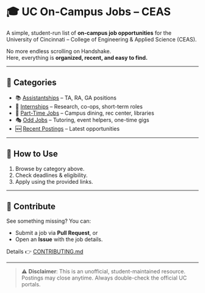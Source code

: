 # 🎓 UC On-Campus Jobs – CEAS

A simple, student-run list of **on-campus job opportunities** for the  
University of Cincinnati – College of Engineering & Applied Science (CEAS).

No more endless scrolling on Handshake.  
Here, everything is **organized, recent, and easy to find.**

---

## 🔹 Categories
- 📚 [Assistantships](./CEAS/Assistantships.md) – TA, RA, GA positions  
- 💼 [Internships](./CEAS/Internships.md) – Research, co-ops, short-term roles  
- 🍔 [Part-Time Jobs](./CEAS/Part-Time.md) – Campus dining, rec center, libraries  
- 🎭 [Odd Jobs](./CEAS/OddJobs.md) – Tutoring, event helpers, one-time gigs  
- 🆕 [Recent Postings](./CEAS/Recent.md) – Latest opportunities

---

## 🚀 How to Use
1. Browse by category above.  
2. Check deadlines & eligibility.  
3. Apply using the provided links.  

---

## 🤝 Contribute
See something missing? You can:  
- Submit a job via **Pull Request**, or  
- Open an **Issue** with the job details.  

Details 👉 [CONTRIBUTING.md](./CONTRIBUTING.md)

---

> ⚠️ **Disclaimer**: This is an unofficial, student-maintained resource.  
> Postings may close anytime. Always double-check the official UC portals.
